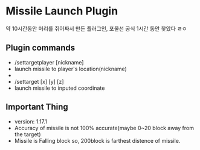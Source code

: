 # Missile Launch Plugin
약 10시간동안 머리를 쥐어짜서 만든 플러그인, 포물선 공식 1시간 동안 찾았다 ㄹㅇ

## Plugin commands
 - /settargetplayer [nickname]
 - launch missile to player's location(nickname)
 - 
 - /settarget [x] [y] [z]
 - launch missile to inputed coordinate

## Important Thing
 - version: 1.17.1
 - Accuracy of missile is not 100% accurate(maybe 0~20 block away from the target)
 - Missile is Falling block so, 200block is farthest distence of missile.
